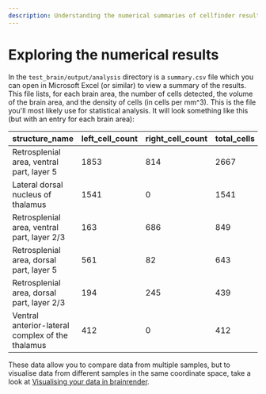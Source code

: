 ```yaml
---
description: Understanding the numerical summaries of cellfinder results
---
```


# Exploring the numerical results

In the `test_brain/output/analysis` directory is a `summary.csv` file which you can open in Microsoft Excel \(or similar\) to view a summary of the results. This file lists, for each brain area, the number of cells detected, the volume of the brain area, and the density of cells \(in cells per mm^3\). This is the file you'll most likely use for statistical analysis. It will look something like this \(but with an entry for each brain area\):	

| structure\_name | left\_cell\_count | right\_cell\_count | total\_cells | left\_volume\_mm3 | right\_volume\_mm3 | total\_volume\_mm3 | left\_cells\_per\_mm3 | right\_cells\_per\_mm3 |
| :--- | :--- | :--- | :--- | :--- | :--- | :--- | :--- | :--- |
| Retrosplenial area, ventral part, layer 5 | 1853 | 814 | 2667 | 0.952479 | 0.966508 | 1.918987 | 1945.44971595174 | 842.207203665153 |
| Lateral dorsal nucleus of thalamus | 1541 | 0 | 1541 | 0.597768 | 0.534717 | 1.132485 | 2577.92320766585 | 0 |
| Retrosplenial area, ventral part, layer 2/3 | 163 | 686 | 849 | 0.57638 | 0.614387 | 1.190767 | 282.79954196884 | 1116.56008346531 |
| Retrosplenial area, dorsal part, layer 5 | 561 | 82 | 643 | 0.611487 | 0.644904 | 1.256391 | 917.435693645163 | 127.150707702232 |
| Retrosplenial area, dorsal part, layer 2/3 | 194 | 245 | 439 | 0.460668 | 0.492384 | 0.953052 | 421.127579949117 | 497.579125235589 |
| Ventral anterior-lateral complex of the thalamus | 412 | 0 | 412 | 0.397422 | 0.365181 | 0.762603 | 1036.6814116984 | 0 |



These data allow you to compare data from multiple samples, but to visualise data from different samples in the same coordinate space, take a look at [Visualising your data in brainrender](visualising-your-data-in-brainrender.md).

